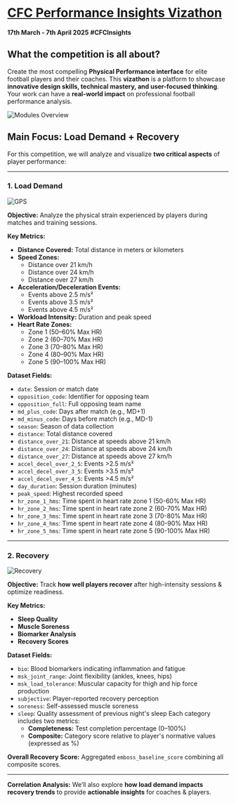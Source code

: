 # [CFC Performance Insights Vizathon](https://chelsea-fc-performance-insights.github.io/Competition/index.html)

**17th March - 7th April 2025**
**#CFCInsights**

## What the competition is all about?
Create the most compelling **Physical Performance interface** for elite football players and their coaches. This **vizathon** is a platform to showcase **innovative design skills, technical mastery, and user-focused thinking**. Your work can have a **real-world impact** on professional football performance analysis.

![Modules Overview](https://github.com/probablyvivek/cfc/blob/main/images/Modules.png?raw=true)

## Main Focus: **Load Demand + Recovery**
For this competition, we will analyze and visualize **two critical aspects** of player performance:

-------
### 1. Load Demand

![GPS](https://github.com/probablyvivek/cfc/blob/main/images/GPS.png?raw=True)

**Objective:** Analyze the physical strain experienced by players during matches and training sessions.

**Key Metrics:**
- **Distance Covered:** Total distance in meters or kilometers
- **Speed Zones:**
  - Distance over 21 km/h
  - Distance over 24 km/h
  - Distance over 27 km/h
- **Acceleration/Deceleration Events:**
  - Events above 2.5 m/s²
  - Events above 3.5 m/s²
  - Events above 4.5 m/s²
- **Workload Intensity:** Duration and peak speed
- **Heart Rate Zones:**
  - Zone 1 (50–60% Max HR)
  - Zone 2 (60–70% Max HR)
  - Zone 3 (70–80% Max HR)
  - Zone 4 (80–90% Max HR)
  - Zone 5 (90–100% Max HR)

**Dataset Fields:**
- `date`: Session or match date
- `opposition_code`: Identifier for opposing team
- `opposition_full`: Full opposing team name
- `md_plus_code`: Days after match (e.g., MD+1)
- `md_minus_code`: Days before match (e.g., MD-1)
- `season`: Season of data collection
- `distance`: Total distance covered
- `distance_over_21`: Distance at speeds above 21 km/h
- `distance_over_24`: Distance at speeds above 24 km/h
- `distance_over_27`: Distance at speeds above 27 km/h
- `accel_decel_over_2_5`: Events >2.5 m/s²
- `accel_decel_over_3_5`: Events >3.5 m/s²
- `accel_decel_over_4_5`: Events >4.5 m/s²
- `day_duration`: Session duration (minutes)
- `peak_speed`: Highest recorded speed
- `hr_zone_1_hms`: Time spent in heart rate zone 1 (50-60% Max HR)
- `hr_zone_2_hms`: Time spent in heart rate zone 2 (60-70% Max HR)
- `hr_zone_3_hms`: Time spent in heart rate zone 3 (70-80% Max HR)
- `hr_zone_4_hms`: Time spent in heart rate zone 4 (80-90% Max HR)
- `hr_zone_5_hms`: Time spent in heart rate zone 5 (90-100% Max HR)

---------

### 2. Recovery

![Recovery](https://github.com/probablyvivek/cfc/blob/main/images/Recovery.png?raw=True)

**Objective:** Track **how well players recover** after high-intensity sessions & optimize readiness.

**Key Metrics:**
- **Sleep Quality**
- **Muscle Soreness**
- **Biomarker Analysis**
- **Recovery Scores**

**Dataset Fields:**
- `bio`: Blood biomarkers indicating inflammation and fatigue
- `msk_joint_range`: Joint flexibility (ankles, knees, hips)
- `msk_load_tolerance`: Muscular capacity for thigh and hip force production
- `subjective`: Player-reported recovery perception
- `soreness`: Self-assessed muscle soreness
- `sleep`: Quality assessment of previous night's sleep
  Each category includes two metrics:
  - **Completeness:** Test completion percentage (0–100%)
  - **Composite:** Category score relative to player's normative values (expressed as %)

**Overall Recovery Score:** Aggregated `emboss_baseline_score` combining all composite scores.

------
**Correlation Analysis:** We’ll also explore **how load demand impacts recovery trends** to provide **actionable insights** for coaches & players.
